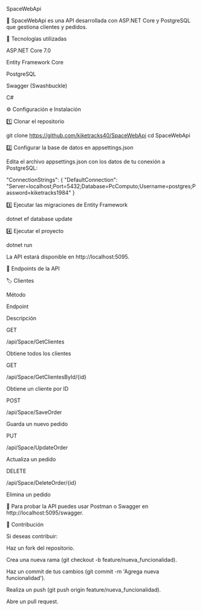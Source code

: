 SpaceWebApi

🚀 SpaceWebApi es una API desarrollada con ASP.NET Core y PostgreSQL que gestiona clientes y pedidos.

📌 Tecnologías utilizadas

ASP.NET Core 7.0

Entity Framework Core

PostgreSQL

Swagger (Swashbuckle)

C#

⚙️ Configuración e Instalación

1️⃣ Clonar el repositorio

  git clone https://github.com/kiketracks40/SpaceWebApi
  cd SpaceWebApi

2️⃣ Configurar la base de datos en appsettings.json

Edita el archivo appsettings.json con los datos de tu conexión a PostgreSQL:

"ConnectionStrings": {
    "DefaultConnection": "Server=localhost;Port=5432;Database=PcComputo;Username=postgres;Password=kiketracks1984"
}

3️⃣ Ejecutar las migraciones de Entity Framework

  dotnet ef database update

4️⃣ Ejecutar el proyecto

  dotnet run

La API estará disponible en http://localhost:5095.

📌 Endpoints de la API

🏷️ Clientes

Método

Endpoint

Descripción

GET

/api/Space/GetClientes

Obtiene todos los clientes

GET

/api/Space/GetClientesById/{id}

Obtiene un cliente por ID

POST

/api/Space/SaveOrder

Guarda un nuevo pedido

PUT

/api/Space/UpdateOrder

Actualiza un pedido

DELETE

/api/Space/DeleteOrder/{id}

Elimina un pedido

📌 Para probar la API puedes usar Postman o Swagger en http://localhost:5095/swagger.

🤝 Contribución

Si deseas contribuir:

Haz un fork del repositorio.

Crea una nueva rama (git checkout -b feature/nueva_funcionalidad).

Haz un commit de tus cambios (git commit -m 'Agrega nueva funcionalidad').

Realiza un push (git push origin feature/nueva_funcionalidad).

Abre un pull request.

